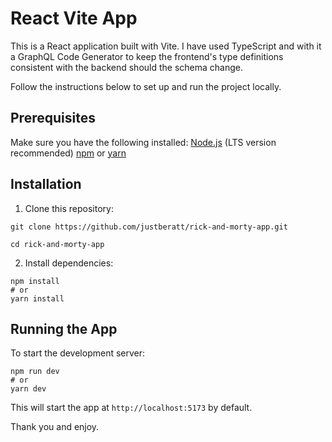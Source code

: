 # React Vite App

This is a React application built with Vite. I have used TypeScript and with it a GraphQL Code Generator to keep the frontend's type definitions consistent with the backend should the schema change.

Follow the instructions below to set up and run the project locally.

## Prerequisites

Make sure you have the following installed:
[Node.js](https://nodejs.org/) (LTS version recommended)
[npm](https://www.npmjs.com/) or [yarn](https://yarnpkg.com/)

## Installation

1. Clone this repository:

```
git clone https://github.com/justberatt/rick-and-morty-app.git

cd rick-and-morty-app
```

2. Install dependencies:

```
npm install
# or
yarn install
```

## Running the App

To start the development server:

```
npm run dev
# or
yarn dev
```

This will start the app at `http://localhost:5173` by default.

Thank you and enjoy.

